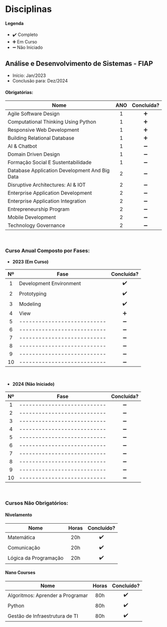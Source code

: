 
# Disciplinas

#### Legenda
* :heavy_check_mark:  Completo
* :heavy_plus_sign:   Em Curso
* :heavy_minus_sign:  Não Iniciado


## Análise e Desenvolvimento de Sistemas - FIAP
* Início: Jan/2023
* Conclusão para: Dez/2024

#### Obrigatórias:

| Nome                                                                        | ANO|  Concluída?        |
| --------------------------------------------------------------------------- |:-: | :----------------: |
| Agile Software Design                                                       | 1  | :heavy_plus_sign:  |
| Computational Thinking Using Python                                         | 1  | :heavy_plus_sign:  |
| Responsive Web Development                                                  | 1  | :heavy_plus_sign:  |
| Building Relational Database                                                | 1  | :heavy_plus_sign:  |
| AI & Chatbot                                                                | 1  | :heavy_minus_sign: |
| Domain Driven Design                                                        | 1  | :heavy_minus_sign: |
| Formação Social E Sustentabilidade                                          | 1  | :heavy_minus_sign: |
| Database Application Development And Big Data                               | 2  | :heavy_minus_sign: |
| Disruptive Architectures: AI & IOT                                          | 2  | :heavy_minus_sign: |
| Enterprise Application Development                                          | 2  | :heavy_minus_sign: |
| Enterprise Application Integration                                          | 2  | :heavy_minus_sign: |
| Entrepreneurship Program                                                    | 2  | :heavy_minus_sign: |
| Mobile Development                                                          | 2  | :heavy_minus_sign: |
| Technology Governance                                                       | 2  | :heavy_minus_sign: |

<br>

### Curso Anual Composto por Fases:

* **2023 (Em Curso)**

|  Nº | Fase                                                                 |  Concluída?        |
| :--:| -------------------------------------------------------------------- | :----------------: |
|  1  | Development Environment                                              | :heavy_check_mark: |
|  2  | Prototyping                                                          | :heavy_check_mark: |
|  3  | Modeling                                                             | :heavy_check_mark: |
|  4  | View                                                                 | :heavy_plus_sign:  |
|  5  | ---------------------------                                          | :heavy_minus_sign: |
|  6  | ---------------------------                                          | :heavy_minus_sign: |
|  7  | ---------------------------                                          | :heavy_minus_sign: |
|  8  | ---------------------------                                          | :heavy_minus_sign: |
|  9  | ---------------------------                                          | :heavy_minus_sign: |
|  10 | ---------------------------                                          | :heavy_minus_sign: |


<br>

* **2024 (Não Iniciado)**

|  Nº | Fase                                                                 |  Concluída?        |
| :--:| -------------------------------------------------------------------- | :----------------: |
|  1  | ---------------------------                                          | :heavy_minus_sign: |
|  2  | ---------------------------                                          | :heavy_minus_sign: |
|  3  | ---------------------------                                          | :heavy_minus_sign: |
|  4  | ---------------------------                                          | :heavy_minus_sign: |
|  5  | ---------------------------                                          | :heavy_minus_sign: |
|  6  | ---------------------------                                          | :heavy_minus_sign: |
|  7  | ---------------------------                                          | :heavy_minus_sign: |
|  8  | ---------------------------                                          | :heavy_minus_sign: |
|  9  | ---------------------------                                          | :heavy_minus_sign: |
|  10 | ---------------------------                                          | :heavy_minus_sign: |


<br>

### Cursos Não Obrigatórios:

#### Nivelamento

| Nome                                                                     | Horas|  Concluído?        |
| ------------------------------------------------------------------------ |  :-: | :----------------: |
| Matemática                                                               |  20h | :heavy_check_mark: |
| Comunicação                                                              |  20h | :heavy_check_mark: |
| Lógica da Programação                                                    |  20h | :heavy_check_mark: |

#### Nano Courses

| Nome                                                                     | Horas|  Concluído?        |
| ------------------------------------------------------------------------ |  :-: | :----------------: |
| Algoritmos: Aprender a Programar                                         | 80h  | :heavy_check_mark: |
| Python                                                                   | 80h  | :heavy_check_mark: |
| Gestão de Infraestrutura de TI                                           | 80h  | :heavy_check_mark: |

